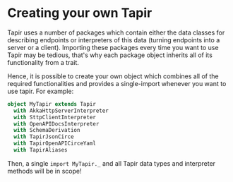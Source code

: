 # Creating your own Tapir

Tapir uses a number of packages which contain either the data classes for describing endpoints or interpreters
of this data (turning endpoints into a server or a client). Importing these packages every time you want to use Tapir
may be tedious, that's why each package object inherits all of its functionality from a trait.

Hence, it is possible to create your own object which combines all of the required functionalities and provides
a single-import whenever you want to use tapir. For example:

```scala
object MyTapir extends Tapir
  with AkkaHttpServerInterpreter
  with SttpClientInterpreter
  with OpenAPIDocsInterpreter
  with SchemaDerivation
  with TapirJsonCirce
  with TapirOpenAPICirceYaml
  with TapirAliases
```

Then, a single `import MyTapir._` and all Tapir data types and interpreter methods will be in scope!
